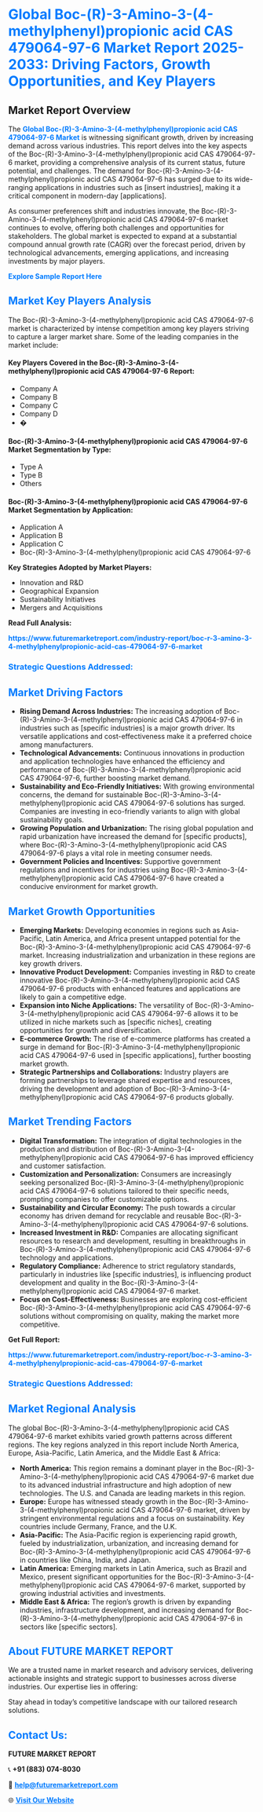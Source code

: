 <h1 style="color: #007BFF;">Global Boc-(R)-3-Amino-3-(4-methylphenyl)propionic acid CAS 479064-97-6 Market Report 2025-2033: Driving Factors, Growth Opportunities, and Key Players</h1>

<section id="overview">
<h2>Market Report Overview</h2>
<p>The <a href="https://www.futuremarketreport.com/industry-report/boc-r-3-amino-3-4-methylphenylpropionic-acid-cas-479064-97-6-market" style="color: #007BFF; text-decoration: none;"><strong>Global Boc-(R)-3-Amino-3-(4-methylphenyl)propionic acid CAS 479064-97-6 Market</strong></a> is witnessing significant growth, driven by increasing demand across various industries. This report delves into the key aspects of the Boc-(R)-3-Amino-3-(4-methylphenyl)propionic acid CAS 479064-97-6 market, providing a comprehensive analysis of its current status, future potential, and challenges. The demand for Boc-(R)-3-Amino-3-(4-methylphenyl)propionic acid CAS 479064-97-6 has surged due to its wide-ranging applications in industries such as [insert industries], making it a critical component in modern-day [applications].</p>
<p>As consumer preferences shift and industries innovate, the Boc-(R)-3-Amino-3-(4-methylphenyl)propionic acid CAS 479064-97-6 market continues to evolve, offering both challenges and opportunities for stakeholders. The global market is expected to expand at a substantial compound annual growth rate (CAGR) over the forecast period, driven by technological advancements, emerging applications, and increasing investments by major players.</p>
</section>

<section id="overview">
<p><a href="https://www.futuremarketreport.com/request-sample/reportId=120580" style="color: #007BFF; text-decoration: none;"><strong>Explore Sample Report Here</strong></a></p>
</section>

<section id="key-players">
<h2 style="color: #007BFF;">Market Key Players Analysis</h2>
<p>The Boc-(R)-3-Amino-3-(4-methylphenyl)propionic acid CAS 479064-97-6 market is characterized by intense competition among key players striving to capture a larger market share. Some of the leading companies in the market include:</p>
<h4>Key Players Covered in the Boc-(R)-3-Amino-3-(4-methylphenyl)propionic acid CAS 479064-97-6 Report:</h4>
<ul><li>Company A</li><li>Company B</li><li>Company C</li><li>Company D</li><li>�</li></ul>
<h4>Boc-(R)-3-Amino-3-(4-methylphenyl)propionic acid CAS 479064-97-6 Market Segmentation by Type:</h4>
<ul><li>Type A</li><li>Type B</li><li>Others</li></ul>

<h4>Boc-(R)-3-Amino-3-(4-methylphenyl)propionic acid CAS 479064-97-6 Market Segmentation by Application:</h4>
<ul><li>Application A</li><li>Application B</li><li>Application C</li><li>Boc-(R)-3-Amino-3-(4-methylphenyl)propionic acid CAS 479064-97-6</li></ul>
<p><strong>Key Strategies Adopted by Market Players:</strong></p>
<ul>
<li>Innovation and R&D</li>
<li>Geographical Expansion</li>
<li>Sustainability Initiatives</li>
<li>Mergers and Acquisitions</li>
</ul>
</section>

<section>
<p><strong>Read Full Analysis: </strong></p><a href="https://www.futuremarketreport.com/industry-report/boc-r-3-amino-3-4-methylphenylpropionic-acid-cas-479064-97-6-market" style="color: #007BFF; text-decoration: none;"><strong>https://www.futuremarketreport.com/industry-report/boc-r-3-amino-3-4-methylphenylpropionic-acid-cas-479064-97-6-market</strong></a>
<h3 style="color: #007BFF;">Strategic Questions Addressed:</h3>
</section>

<section id="driving-factors">
<h2 style="color: #007BFF;">Market Driving Factors</h2>
<ul>
<li><strong>Rising Demand Across Industries:</strong> The increasing adoption of Boc-(R)-3-Amino-3-(4-methylphenyl)propionic acid CAS 479064-97-6 in industries such as [specific industries] is a major growth driver. Its versatile applications and cost-effectiveness make it a preferred choice among manufacturers.</li>
<li><strong>Technological Advancements:</strong> Continuous innovations in production and application technologies have enhanced the efficiency and performance of Boc-(R)-3-Amino-3-(4-methylphenyl)propionic acid CAS 479064-97-6, further boosting market demand.</li>
<li><strong>Sustainability and Eco-Friendly Initiatives:</strong> With growing environmental concerns, the demand for sustainable Boc-(R)-3-Amino-3-(4-methylphenyl)propionic acid CAS 479064-97-6 solutions has surged. Companies are investing in eco-friendly variants to align with global sustainability goals.</li>
<li><strong>Growing Population and Urbanization:</strong> The rising global population and rapid urbanization have increased the demand for [specific products], where Boc-(R)-3-Amino-3-(4-methylphenyl)propionic acid CAS 479064-97-6 plays a vital role in meeting consumer needs.</li>
<li><strong>Government Policies and Incentives:</strong> Supportive government regulations and incentives for industries using Boc-(R)-3-Amino-3-(4-methylphenyl)propionic acid CAS 479064-97-6 have created a conducive environment for market growth.</li>
</ul>
</section>

<section id="growth-opportunities">
<h2 style="color: #007BFF;">Market Growth Opportunities</h2>
<ul>
<li><strong>Emerging Markets:</strong> Developing economies in regions such as Asia-Pacific, Latin America, and Africa present untapped potential for the Boc-(R)-3-Amino-3-(4-methylphenyl)propionic acid CAS 479064-97-6 market. Increasing industrialization and urbanization in these regions are key growth drivers.</li>
<li><strong>Innovative Product Development:</strong> Companies investing in R&D to create innovative Boc-(R)-3-Amino-3-(4-methylphenyl)propionic acid CAS 479064-97-6 products with enhanced features and applications are likely to gain a competitive edge.</li>
<li><strong>Expansion into Niche Applications:</strong> The versatility of Boc-(R)-3-Amino-3-(4-methylphenyl)propionic acid CAS 479064-97-6 allows it to be utilized in niche markets such as [specific niches], creating opportunities for growth and diversification.</li>
<li><strong>E-commerce Growth:</strong> The rise of e-commerce platforms has created a surge in demand for Boc-(R)-3-Amino-3-(4-methylphenyl)propionic acid CAS 479064-97-6 used in [specific applications], further boosting market growth.</li>
<li><strong>Strategic Partnerships and Collaborations:</strong> Industry players are forming partnerships to leverage shared expertise and resources, driving the development and adoption of Boc-(R)-3-Amino-3-(4-methylphenyl)propionic acid CAS 479064-97-6 products globally.</li>
</ul>
</section>

<section id="trending-factors">
<h2 style="color: #007BFF;">Market Trending Factors</h2>
<ul>
<li><strong>Digital Transformation:</strong> The integration of digital technologies in the production and distribution of Boc-(R)-3-Amino-3-(4-methylphenyl)propionic acid CAS 479064-97-6 has improved efficiency and customer satisfaction.</li>
<li><strong>Customization and Personalization:</strong> Consumers are increasingly seeking personalized Boc-(R)-3-Amino-3-(4-methylphenyl)propionic acid CAS 479064-97-6 solutions tailored to their specific needs, prompting companies to offer customizable options.</li>
<li><strong>Sustainability and Circular Economy:</strong> The push towards a circular economy has driven demand for recyclable and reusable Boc-(R)-3-Amino-3-(4-methylphenyl)propionic acid CAS 479064-97-6 solutions.</li>
<li><strong>Increased Investment in R&D:</strong> Companies are allocating significant resources to research and development, resulting in breakthroughs in Boc-(R)-3-Amino-3-(4-methylphenyl)propionic acid CAS 479064-97-6 technology and applications.</li>
<li><strong>Regulatory Compliance:</strong> Adherence to strict regulatory standards, particularly in industries like [specific industries], is influencing product development and quality in the Boc-(R)-3-Amino-3-(4-methylphenyl)propionic acid CAS 479064-97-6 market.</li>
<li><strong>Focus on Cost-Effectiveness:</strong> Businesses are exploring cost-efficient Boc-(R)-3-Amino-3-(4-methylphenyl)propionic acid CAS 479064-97-6 solutions without compromising on quality, making the market more competitive.</li>
</ul>
</section>

<section>
<p><strong>Get Full Report: </strong></p><a href="https://www.futuremarketreport.com/industry-report/boc-r-3-amino-3-4-methylphenylpropionic-acid-cas-479064-97-6-market" style="color: #007BFF; text-decoration: none;"><strong>https://www.futuremarketreport.com/industry-report/boc-r-3-amino-3-4-methylphenylpropionic-acid-cas-479064-97-6-market</strong></a>
<h3 style="color: #007BFF;">Strategic Questions Addressed:</h3>
</section>


<section id="regional-analysis">
<h2 style="color: #007BFF;">Market Regional Analysis</h2>
<p>The global Boc-(R)-3-Amino-3-(4-methylphenyl)propionic acid CAS 479064-97-6 market exhibits varied growth patterns across different regions. The key regions analyzed in this report include North America, Europe, Asia-Pacific, Latin America, and the Middle East & Africa:</p>
<ul>
<li><strong>North America:</strong> This region remains a dominant player in the Boc-(R)-3-Amino-3-(4-methylphenyl)propionic acid CAS 479064-97-6 market due to its advanced industrial infrastructure and high adoption of new technologies. The U.S. and Canada are leading markets in this region.</li>
<li><strong>Europe:</strong> Europe has witnessed steady growth in the Boc-(R)-3-Amino-3-(4-methylphenyl)propionic acid CAS 479064-97-6 market, driven by stringent environmental regulations and a focus on sustainability. Key countries include Germany, France, and the U.K.</li>
<li><strong>Asia-Pacific:</strong> The Asia-Pacific region is experiencing rapid growth, fueled by industrialization, urbanization, and increasing demand for Boc-(R)-3-Amino-3-(4-methylphenyl)propionic acid CAS 479064-97-6 in countries like China, India, and Japan.</li>
<li><strong>Latin America:</strong> Emerging markets in Latin America, such as Brazil and Mexico, present significant opportunities for the Boc-(R)-3-Amino-3-(4-methylphenyl)propionic acid CAS 479064-97-6 market, supported by growing industrial activities and investments.</li>
<li><strong>Middle East & Africa:</strong> The region’s growth is driven by expanding industries, infrastructure development, and increasing demand for Boc-(R)-3-Amino-3-(4-methylphenyl)propionic acid CAS 479064-97-6 in sectors like [specific sectors].</li>
</ul>
</section>

<footer>
<h2 style="color: #007BFF;">About FUTURE MARKET REPORT</h2>
<p>We are a trusted name in market research and advisory services, delivering actionable insights and strategic support to businesses across diverse industries. Our expertise lies in offering:</p>

<p>Stay ahead in today’s competitive landscape with our tailored research solutions.</p>

<h2 style="color: #007BFF;">Contact Us:</h2>
<p><strong>FUTURE MARKET REPORT</strong></p>
<p>📞 <strong>+91 (883) 074-8030</strong></p>
<p>📧 <strong><a href="mailto:help@futuremarketreport.com" style="color: #007BFF;">help@futuremarketreport.com</a></strong></p>
<p>🌐 <strong><a href="https://www.futuremarketreport.com/" style="color: #007BFF;">Visit Our Website</a></strong></p>
</footer>